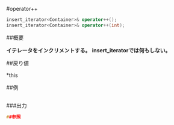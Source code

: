 #operator++
```cpp
insert_iterator<Container>& operator++();
insert_iterator<Container>& operator++(int);
```

##概要

<b>イテレータをインクリメントする。</b>
<b>insert_iteratorでは何もしない。</b>


##戻り値

*this



##例

```cpp
```

###出力

```cpp
##参照
```
